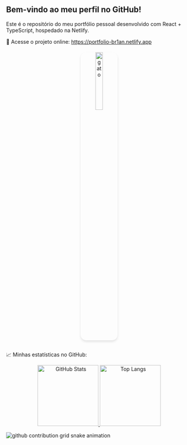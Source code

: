 ##  Bem-vindo ao meu perfil no GitHub!

Este é o repositório do meu portfólio pessoal desenvolvido com React + TypeScript, hospedado na Netlify.

🔗 Acesse o projeto online:
https://portfolio-br1an.netlify.app

<div align="center" style="margin: 20px 0;">
    <img 
        alt="gato" 
        src="https://media0.giphy.com/media/v1.Y2lkPTc5MGI3NjExdjloaTgwa2dkMXFiMGs4d3B5eTVvbWlsejZsMmozbHNsZ3VjemQzNCZlcD12MV9pbnRlcm5hbF9naWZfYnlfaWQmY3Q9Zw/E6jscXfv3AkWQ/giphy.webp" 
        style="border-radius: 15px; box-shadow: 0px 4px 6px rgba(0, 0, 0, 0.1); max-width: 200px; width: 20%;">
</div>

##

📈 Minhas estatísticas no GitHub:
<a href="https://github.com/br1ansouza" target="_blank" rel="noopener noreferrer ">
    <div align="center">
        <img height="165em" src="https://github-readme-stats.vercel.app/api?username=br1ansouza&theme=blueberry&count_private=true&hide_border=true&line_height=20" alt="GitHub Stats"> 
        <img height="165em" src="https://github-readme-stats.vercel.app/api/top-langs/?username=br1ansouza&layout=compact&theme=blueberry&count_private=true&hide_border=true" alt="Top Langs">
    </div>
</a>

<picture>
  <source media="(prefers-color-scheme: dark)" srcset="https://raw.githubusercontent.com/br1ansouza/br1ansouza/output/github-contribution-grid-snake-dark.svg">
  <source media="(prefers-color-scheme: light)" srcset="https://raw.githubusercontent.com/br1ansouza/br1ansouza/output/github-contribution-grid-snake.svg">
  <img alt="github contribution grid snake animation" src="https://raw.githubusercontent.com/br1ansouza/PedroJanneo/output/github-contribution-grid-snake.svg">
</picture>

